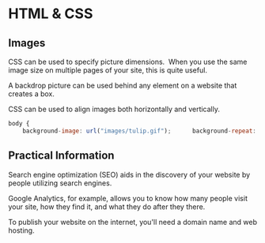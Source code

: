 # HTML & CSS

## Images

CSS can be used to specify picture dimensions.  When you use the same image size on multiple pages of your site, this is quite useful.

A backdrop picture can be used behind any element on a website that creates a box.

CSS can be used to align images both horizontally and vertically.

```JavaScript
body {  
    background-image: url("images/tulip.gif");      background-repeat: no-repeat;  background-position: 50% 50%;}
```

## Practical Information

Search engine optimization (SEO) aids in the discovery of your website by people utilizing search engines.

Google Analytics, for example, allows you to know how many people visit your site, how they find it, and what they do after they there.

To publish your website on the internet, you'll need a domain name and web hosting.
